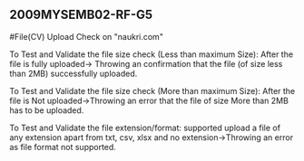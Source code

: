 ## 2009MYSEMB02-RF-G5

#File(CV) Upload Check on "naukri.com"

To Test and Validate the file size check (Less than maximum Size):
After the file is fully uploaded-> Throwing an confirmation that the file (of size less than 2MB) successfully uploaded.

To Test and Validate the file size check	(More than maximum Size):
After the file is Not uploaded->Throwing an error that the file of size More than 2MB has to be uploaded.

To Test and Validate the file extension/format: supported
upload a file of any extension apart from txt, csv, xlsx and no extension->Throwing an error as file format not supported.



